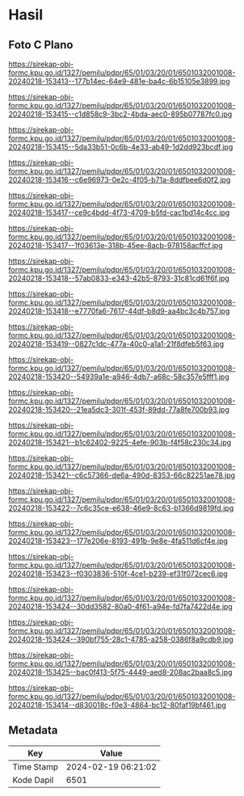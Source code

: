 # Hasil

## Foto C Plano

https://sirekap-obj-formc.kpu.go.id/1327/pemilu/pdpr/65/01/03/20/01/6501032001008-20240218-153413--177b14ec-64e9-481e-ba4c-6b15105e3899.jpg

https://sirekap-obj-formc.kpu.go.id/1327/pemilu/pdpr/65/01/03/20/01/6501032001008-20240218-153415--c1d858c9-3bc2-4bda-aec0-895b07787fc0.jpg

https://sirekap-obj-formc.kpu.go.id/1327/pemilu/pdpr/65/01/03/20/01/6501032001008-20240218-153415--5da33b51-0c6b-4e33-ab49-1d2dd923bcdf.jpg

https://sirekap-obj-formc.kpu.go.id/1327/pemilu/pdpr/65/01/03/20/01/6501032001008-20240218-153416--c6e96973-0e2c-4f05-b71a-8ddfbee6d0f2.jpg

https://sirekap-obj-formc.kpu.go.id/1327/pemilu/pdpr/65/01/03/20/01/6501032001008-20240218-153417--ce9c4bdd-4f73-4709-b5fd-cac1bd14c4cc.jpg

https://sirekap-obj-formc.kpu.go.id/1327/pemilu/pdpr/65/01/03/20/01/6501032001008-20240218-153417--1f03613e-318b-45ee-8acb-978158acffcf.jpg

https://sirekap-obj-formc.kpu.go.id/1327/pemilu/pdpr/65/01/03/20/01/6501032001008-20240218-153418--57ab0833-e343-42b5-8793-31c81cd61f6f.jpg

https://sirekap-obj-formc.kpu.go.id/1327/pemilu/pdpr/65/01/03/20/01/6501032001008-20240218-153418--e7770fa6-7617-44df-b8d9-aa4bc3c4b757.jpg

https://sirekap-obj-formc.kpu.go.id/1327/pemilu/pdpr/65/01/03/20/01/6501032001008-20240218-153419--0827c1dc-477a-40c0-a1a1-21f8dfeb5f63.jpg

https://sirekap-obj-formc.kpu.go.id/1327/pemilu/pdpr/65/01/03/20/01/6501032001008-20240218-153420--54939a1e-a946-4db7-a68c-58c357e5fff1.jpg

https://sirekap-obj-formc.kpu.go.id/1327/pemilu/pdpr/65/01/03/20/01/6501032001008-20240218-153420--21ea5dc3-301f-453f-89dd-77a8fe700b93.jpg

https://sirekap-obj-formc.kpu.go.id/1327/pemilu/pdpr/65/01/03/20/01/6501032001008-20240218-153421--b1c62402-9225-4efe-903b-f4f58c230c34.jpg

https://sirekap-obj-formc.kpu.go.id/1327/pemilu/pdpr/65/01/03/20/01/6501032001008-20240218-153421--c6c57366-de6a-490d-8353-66c82251ae78.jpg

https://sirekap-obj-formc.kpu.go.id/1327/pemilu/pdpr/65/01/03/20/01/6501032001008-20240218-153422--7c6c35ce-e638-46e9-8c63-b1366d9819fd.jpg

https://sirekap-obj-formc.kpu.go.id/1327/pemilu/pdpr/65/01/03/20/01/6501032001008-20240218-153423--177e206e-8193-491b-9e8e-4fa511d6cf4e.jpg

https://sirekap-obj-formc.kpu.go.id/1327/pemilu/pdpr/65/01/03/20/01/6501032001008-20240218-153423--f0303836-510f-4ce1-b239-ef31f072cec6.jpg

https://sirekap-obj-formc.kpu.go.id/1327/pemilu/pdpr/65/01/03/20/01/6501032001008-20240218-153424--30dd3582-80a0-4f61-a94e-fd7fa7422d4e.jpg

https://sirekap-obj-formc.kpu.go.id/1327/pemilu/pdpr/65/01/03/20/01/6501032001008-20240218-153424--390bf755-28c1-4785-a258-0386f8a9cdb9.jpg

https://sirekap-obj-formc.kpu.go.id/1327/pemilu/pdpr/65/01/03/20/01/6501032001008-20240218-153425--bac0f413-5f75-4449-aed8-208ac2baa8c5.jpg

https://sirekap-obj-formc.kpu.go.id/1327/pemilu/pdpr/65/01/03/20/01/6501032001008-20240218-153414--d830018c-f0e3-4864-bc12-80faf19bf461.jpg


## Metadata

| Key        | Value               |
| ---------- | ------------------- |
| Time Stamp | 2024-02-19 06:21:02 |
| Kode Dapil | 6501                |



